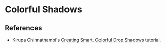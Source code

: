 # Colorful Shadows

## References

- Kirupa Chinnathambi's [Creating Smart, Colorful Drop Shadows](https://youtu.be/_fT-8eqxnTc) tutorial.
